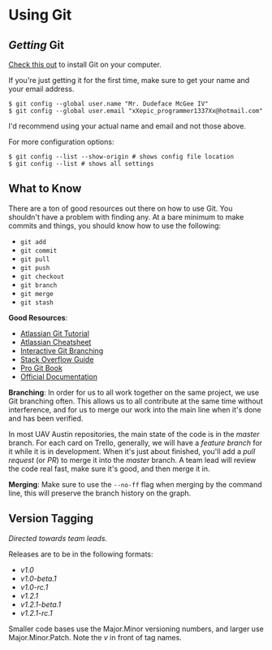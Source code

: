 # Using Git

## *Getting* Git

[Check this out](https://git-scm.com/book/en/v2/Getting-Started-Installing-Git)
to install Git on your computer.

If you're just getting it for the first time, make sure to get your name and
your email address.

```
$ git config --global user.name "Mr. Dudeface McGee IV"
$ git config --global user.email "xXepic_programmer1337Xx@hotmail.com"
```
I'd recommend using your actual name and email and not those above.

For more configuration options:
```
$ git config --list --show-origin # shows config file location 
$ git config --list # shows all settings
```

## What to Know

There are a ton of good resources out there on how to use Git. You shouldn't
have a problem with finding any. At a bare minimum to make commits and things,
you should know how to use the following:

- `git add`
- `git commit`
- `git pull`
- `git push`
- `git checkout`
- `git branch`
- `git merge`
- `git stash`
 
**Good Resources**:
- [Atlassian Git Tutorial](https://www.atlassian.com/git/tutorials)
- [Atlassian Cheatsheet](https://www.atlassian.com/git/tutorials/atlassian-git-cheatsheet)
- [Interactive Git Branching](https://learngitbranching.js.org/)
- [Stack Overflow Guide](https://stackoverflow.com/questions/315911/git-for-beginners-the-definitive-practical-guide)
- [Pro Git Book](https://git-scm.com/book/en/v2)
- [Official Documentation](https://git-scm.com/docs)

**Branching**:
In order for us to all work together on the same project, we use Git branching
often. This allows us to all contribute at the same time without interference,
and for us to merge our work into the main line when it's done and has been
verified.

In most UAV Austin repositories, the main state of the code is in the *master*
branch. For each card on Trello, generally, we will have a *feature branch* for
it while it is in development. When it's just about finished, you'll add a
*pull request* (or *PR*) to merge it into the *master* branch. A team lead will
review the code real fast, make sure it's good, and then merge it in.

**Merging**:
Make sure to use the `--no-ff` flag when merging by the command line, this will
preserve the branch history on the graph.

## Version Tagging

*Directed towards team leads.*

Releases are to be in the following formats:

- *v1.0*
- *v1.0-beta.1*
- *v1.0-rc.1*
- *v1.2.1*
- *v1.2.1-beta.1*
- *v1.2.1-rc.1*

Smaller code bases use the Major.Minor versioning numbers, and larger use
Major.Minor.Patch. Note the *v* in front of tag names.